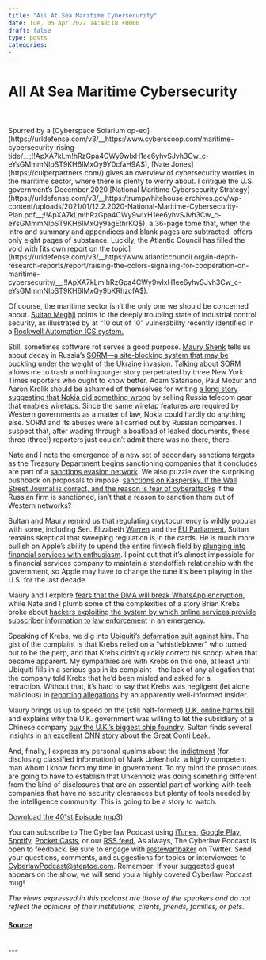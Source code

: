 ```yaml
---
title: "All At Sea Maritime Cybersecurity"
date: Tue, 05 Apr 2022 14:48:18 +0000
draft: false
type: posts
categories: 
- 
---
```

# All At Sea Maritime Cybersecurity

<br/>

<br/>
Spurred by a [Cyberspace Solarium op-ed](https://urldefense.com/v3/__https:/www.cyberscoop.com/maritime-cybersecurity-rising-tide/__;!!ApXA7kLm!hRzGpa4CWy9wIxH1ee6yhvSJvh3Cw_c-eYsGMmmNlpST9KH6IMxQy9Y0cfaH9A$), [Nate Jones](https://culperpartners.com/) gives an overview of cybersecurity worries in the maritime sector, where there is plenty to worry about. I critique the U.S. government’s December 2020 [National Maritime Cybersecurity Strategy](https://urldefense.com/v3/__https:/trumpwhitehouse.archives.gov/wp-content/uploads/2021/01/12.2.2020-National-Maritime-Cybersecurity-Plan.pdf__;!!ApXA7kLm!hRzGpa4CWy9wIxH1ee6yhvSJvh3Cw_c-eYsGMmmNlpST9KH6IMxQy9agEthrKQ$), a 36-page tome that, when the intro and summary and appendices and blank pages are subtracted, offers only eight pages of substance. Luckily, the Atlantic Council has filled the void with [its own report on the topic](https://urldefense.com/v3/__https:/www.atlanticcouncil.org/in-depth-research-reports/report/raising-the-colors-signaling-for-cooperation-on-maritime-cybersecurity/__;!!ApXA7kLm!hRzGpa4CWy9wIxH1ee6yhvSJvh3Cw_c-eYsGMmmNlpST9KH6IMxQy9bKRhzcfA$).

Of course, the maritime sector isn’t the only one we should be concerned about. [Sultan Meghji](https://carnegieendowment.org/experts/1778) points to the deeply troubling state of industrial control security, as illustrated by at “10 out of 10” vulnerability recently identified in a [Rockwell Automation ICS system.](https://urldefense.com/v3/__https:/www.zdnet.com/article/cisa-issues-alert-on-critical-ics-vulnerabilities-in-rockwell-systems/?utm_source=pocket_mylist__;!!ApXA7kLm!hRzGpa4CWy9wIxH1ee6yhvSJvh3Cw_c-eYsGMmmNlpST9KH6IMxQy9axAVXjTA$) 

Still, sometimes software rot serves a good purpose. [Maury Shenk](https://www.steptoe.com/en/lawyers/maury-shenk.html) tells us about decay in Russia’s [SORM—a site-blocking system that may be buckling under the weight of the Ukraine invasion](https://urldefense.com/v3/__https:/torrentfreak.com/russias-site-blocking-system-isnt-performing-could-even-collapse-220331/?utm_source=pocket_mylist__;!!ApXA7kLm!hRzGpa4CWy9wIxH1ee6yhvSJvh3Cw_c-eYsGMmmNlpST9KH6IMxQy9YSvBc76g$). Talking about SORM allows me to trash a nothingburger story perpetrated by three New York Times reporters who ought to know better. Adam Satariano, Paul Mozur and Aaron Krolik should be ashamed of themselves for writing [a long story suggesting that Nokia did something wrong](https://urldefense.com/v3/__https:/www.nytimes.com/2022/03/28/technology/nokia-russia-surveillance-system-sorm.html?action=click&module=Well&pgtype=Homepage&section=Technology&utm_source=pocket_mylist__;!!ApXA7kLm!hRzGpa4CWy9wIxH1ee6yhvSJvh3Cw_c-eYsGMmmNlpST9KH6IMxQy9bN60zC0A$) by selling Russia telecom gear that enables wiretaps. Since the same wiretap features are required by Western governments as a matter of law, Nokia could hardly do anything else. SORM and its abuses were all carried out by Russian companies. I suspect that, after wading through a boatload of leaked documents, these three (three!) reporters just couldn’t admit there was no there, there. 

Nate and I note the emergence of a new set of secondary sanctions targets as the Treasury Department begins sanctioning companies that it concludes are part of a [sanctions evasion network](https://urldefense.com/v3/__https:/home.treasury.gov/news/press-releases/jy0692__;!!ApXA7kLm!hRzGpa4CWy9wIxH1ee6yhvSJvh3Cw_c-eYsGMmmNlpST9KH6IMxQy9Y32zGMtA$). We also puzzle over the surprising pushback on proposals to impose  [sanctions on Kaspersky. If the Wall Street Journal is correct, and the reason is fear of cyberattacks](https://urldefense.com/v3/__https:/www.wsj.com/articles/proposal-to-sanction-russian-cybersecurity-firm-over-ukraine-invasion-splits-biden-administration-11648671905?utm_source=pocket_mylist__;!!ApXA7kLm!hRzGpa4CWy9wIxH1ee6yhvSJvh3Cw_c-eYsGMmmNlpST9KH6IMxQy9Z5XGUYUA$) if the Russian firm is sanctioned, isn’t that a reason to sanction them out of Western networks? 

Sultan and Maury remind us that regulating cryptocurrency is wildly popular with some, including Sen. Elizabeth [Warren](https://urldefense.com/v3/__https:/cointelegraph.com/news/warren-s-battle-to-curtail-crypto-gets-boost-from-ukraine-conflict?utm_source=pocket_mylist__;!!ApXA7kLm!hRzGpa4CWy9wIxH1ee6yhvSJvh3Cw_c-eYsGMmmNlpST9KH6IMxQy9b2_0TyIw$) and the [EU Parliament.](https://urldefense.com/v3/__https:/www.coindesk.com/policy/2022/03/31/eu-parliament-votes-on-privacy-busting-crypto-rules-industry-rails-against-proposals/?utm_source=pocket_mylist__;!!ApXA7kLm!hRzGpa4CWy9wIxH1ee6yhvSJvh3Cw_c-eYsGMmmNlpST9KH6IMxQy9a0f2Rvjg$) Sultan remains skeptical that sweeping regulation is in the cards. He is much more bullish on Apple’s ability to upend the entire fintech field by [plunging into financial services with enthusiasm](https://urldefense.com/v3/__https:/www.paymentsjournal.com/direct-financial-service-plans-from-apple-cause-fintech-stock-decline/?utm_source=pocket_mylist__;!!ApXA7kLm!hRzGpa4CWy9wIxH1ee6yhvSJvh3Cw_c-eYsGMmmNlpST9KH6IMxQy9apyOaKMQ$). I point out that it’s almost impossible for a financial services company to maintain a standoffish relationship with the government, so Apple may have to change the tune it’s been playing in the U.S. for the last decade.

Maury and I explore [fears that the DMA will break WhatsApp encryption](https://urldefense.com/v3/__https:/www.theverge.com/2022/3/28/23000148/eu-dma-damage-whatsapp-encryption-privacy?scrolla=5eb6d68b7fedc32c19ef33b4__;!!ApXA7kLm!hRzGpa4CWy9wIxH1ee6yhvSJvh3Cw_c-eYsGMmmNlpST9KH6IMxQy9Yr_h8BTg$), while Nate and I plumb some of the complexities of a story Brian Krebs broke about [hackers exploiting the system by which online services provide subscriber information to law enforcement](https://urldefense.com/v3/__https:/krebsonsecurity.com/2022/03/fake-emergency-search-warrants-draw-scrutiny-from-capitol-hill/?utm_source=pocket_mylist__;!!ApXA7kLm!hRzGpa4CWy9wIxH1ee6yhvSJvh3Cw_c-eYsGMmmNlpST9KH6IMxQy9ZZhXWDdA$) in an emergency. 

Speaking of Krebs, we dig into [Ubiquiti’s defamation suit against him](https://urldefense.com/v3/__https:/storage.courtlistener.com/recap/gov.uscourts.vaed.521759/gov.uscourts.vaed.521759.1.0.pdf?utm_source=pocket_mylist__;!!ApXA7kLm!hRzGpa4CWy9wIxH1ee6yhvSJvh3Cw_c-eYsGMmmNlpST9KH6IMxQy9aRLWZDvQ$). The gist of the complaint is that Krebs relied on a “whistleblower” who turned out to be the perp, and that Krebs didn’t quickly correct his scoop when that became apparent. My sympathies are with Krebs on this one, at least until Ubiquiti fills in a serious gap in its complaint—the lack of any allegation that the company told Krebs that he’d been misled and asked for a retraction. Without that, it’s hard to say that Krebs was negligent (let alone malicious) in [reporting allegations](https://urldefense.com/v3/__https:/krebsonsecurity.com/2021/03/whistleblower-ubiquiti-breach-catastrophic/?utm_source=pocket_mylist__;!!ApXA7kLm!hRzGpa4CWy9wIxH1ee6yhvSJvh3Cw_c-eYsGMmmNlpST9KH6IMxQy9ZQYeXZTg$) by an apparently well-informed insider. 

Maury brings us up to speed on the (still half-formed) [U.K. online harms bill](https://urldefense.com/v3/__https:/www.gov.uk/government/news/world-first-online-safety-laws-introduced-in-parliament__;!!ApXA7kLm!hRzGpa4CWy9wIxH1ee6yhvSJvh3Cw_c-eYsGMmmNlpST9KH6IMxQy9bwlJEETA$) and explains why the U.K. government was willing to let the subsidiary of a Chinese company [buy the U.K.’s biggest chip foundry](https://urldefense.com/v3/__https:/www.politico.eu/article/uk-minister-quietly-approve-chinese-microchip-factory-takeover/?utm_source=pocket_mylist__;!!ApXA7kLm!hRzGpa4CWy9wIxH1ee6yhvSJvh3Cw_c-eYsGMmmNlpST9KH6IMxQy9Z7TdXsfw$). Sultan finds several insights in [an excellent CNN story](https://urldefense.com/v3/__https:/www.cnn.com/2022/03/30/politics/ukraine-hack-russian-ransomware-gang/?utm_source=pocket_mylist__;!!ApXA7kLm!hRzGpa4CWy9wIxH1ee6yhvSJvh3Cw_c-eYsGMmmNlpST9KH6IMxQy9YznHU6Jg$) about the Great Conti Leak.

And, finally, I express my personal qualms about the [indictment](https://urldefense.com/v3/__https:/www.scribd.com/document/567480640/Mark-Robert-Unkenholz-Indictment?utm_source=pocket_mylist__;!!ApXA7kLm!hRzGpa4CWy9wIxH1ee6yhvSJvh3Cw_c-eYsGMmmNlpST9KH6IMxQy9ZeQme9KA$) (for disclosing classified information) of Mark Unkenholz, a highly competent man whom I know from my time in government. To my mind the prosecutors are going to have to establish that Unkenholz was doing something different from the kind of disclosures that are an essential part of working with tech companies that have no security clearances but plenty of tools needed by the intelligence community. This is going to be a story to watch.

[Download the 401st Episode (mp3)](https://www.steptoe.com/podcasts/TheCyberlawPodcast-401.mp3)

You can subscribe to The Cyberlaw Podcast using [iTunes](https://itunes.apple.com/us/podcast/steptoe-cyberlaw-podcast/id830593115?mt=2), [Google Play](https://play.google.com/music/listen#/ps/Ikx2d2ncjvw6zuoq3zh4qp2i7qu), [Spotify](https://open.spotify.com/show/3Co2wdTUaZr4Xqnlxs4soG), [Pocket Casts](http://pcasts.in/steptoe), or our [RSS feed.](http://www.steptoe.com/feed-Cyberlaw.rss) As always, The Cyberlaw Podcast is open to feedback. Be sure to engage with [@stewartbaker](https://twitter.com/stewartbaker) on Twitter. Send your questions, comments, and suggestions for topics or interviewees to [CyberlawPodcast@steptoe.com](mailto:CyberlawPodcast@steptoe.com). Remember: If your suggested guest appears on the show, we will send you a highly coveted Cyberlaw Podcast mug!

_The views expressed in this podcast are those of the speakers and do not reflect the opinions of their institutions, clients, friends, families, or pets._

#### [Source](https://sites.libsyn.com/52286/all-at-sea-maritime-cybersecurity)

<br/>
---
